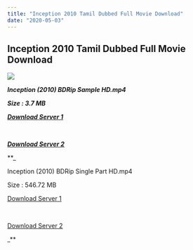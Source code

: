 ```yaml
---
title: "Inception 2010 Tamil Dubbed Full Movie Download"
date: "2020-05-03"
---
```


## Inception 2010 Tamil Dubbed Full Movie Download

![](https://images.moviebuff.com/543e3f53-079c-4ecb-b2b9-e05ce5cb6c42?w=1000)

**_Inception (2010) BDRip Sample HD.mp4_**

**_Size : 3.7 MB_**

**_[Download Server 1](http://du1.wetransfer.vip/files/Tamil{a3b04ca4513862e5e6faa05865f310bf9da13080b46bbc045b167bb82cb0d9ff}20Dubbed{a3b04ca4513862e5e6faa05865f310bf9da13080b46bbc045b167bb82cb0d9ff}20Movies/Tamil{a3b04ca4513862e5e6faa05865f310bf9da13080b46bbc045b167bb82cb0d9ff}20Recent{a3b04ca4513862e5e6faa05865f310bf9da13080b46bbc045b167bb82cb0d9ff}20Dubbed{a3b04ca4513862e5e6faa05865f310bf9da13080b46bbc045b167bb82cb0d9ff}20Movies/Inception{a3b04ca4513862e5e6faa05865f310bf9da13080b46bbc045b167bb82cb0d9ff}20(2010)/Inception{a3b04ca4513862e5e6faa05865f310bf9da13080b46bbc045b167bb82cb0d9ff}20(2010){a3b04ca4513862e5e6faa05865f310bf9da13080b46bbc045b167bb82cb0d9ff}20{a3b04ca4513862e5e6faa05865f310bf9da13080b46bbc045b167bb82cb0d9ff}20BDRip/Inception{a3b04ca4513862e5e6faa05865f310bf9da13080b46bbc045b167bb82cb0d9ff}20(2010){a3b04ca4513862e5e6faa05865f310bf9da13080b46bbc045b167bb82cb0d9ff}20{a3b04ca4513862e5e6faa05865f310bf9da13080b46bbc045b167bb82cb0d9ff}20BDRip{a3b04ca4513862e5e6faa05865f310bf9da13080b46bbc045b167bb82cb0d9ff}20Sample{a3b04ca4513862e5e6faa05865f310bf9da13080b46bbc045b167bb82cb0d9ff}20HD.mp4)_**

**_[  
](http://du1.wetransfer.vip/files/Tamil{a3b04ca4513862e5e6faa05865f310bf9da13080b46bbc045b167bb82cb0d9ff}20Dubbed{a3b04ca4513862e5e6faa05865f310bf9da13080b46bbc045b167bb82cb0d9ff}20Movies/Tamil{a3b04ca4513862e5e6faa05865f310bf9da13080b46bbc045b167bb82cb0d9ff}20Recent{a3b04ca4513862e5e6faa05865f310bf9da13080b46bbc045b167bb82cb0d9ff}20Dubbed{a3b04ca4513862e5e6faa05865f310bf9da13080b46bbc045b167bb82cb0d9ff}20Movies/Inception{a3b04ca4513862e5e6faa05865f310bf9da13080b46bbc045b167bb82cb0d9ff}20(2010)/Inception{a3b04ca4513862e5e6faa05865f310bf9da13080b46bbc045b167bb82cb0d9ff}20(2010){a3b04ca4513862e5e6faa05865f310bf9da13080b46bbc045b167bb82cb0d9ff}20{a3b04ca4513862e5e6faa05865f310bf9da13080b46bbc045b167bb82cb0d9ff}20BDRip/Inception{a3b04ca4513862e5e6faa05865f310bf9da13080b46bbc045b167bb82cb0d9ff}20(2010){a3b04ca4513862e5e6faa05865f310bf9da13080b46bbc045b167bb82cb0d9ff}20{a3b04ca4513862e5e6faa05865f310bf9da13080b46bbc045b167bb82cb0d9ff}20BDRip{a3b04ca4513862e5e6faa05865f310bf9da13080b46bbc045b167bb82cb0d9ff}20Sample{a3b04ca4513862e5e6faa05865f310bf9da13080b46bbc045b167bb82cb0d9ff}20HD.mp4)_**

**_[Download Server 2](http://du1.wetransfer.vip/files/Tamil{a3b04ca4513862e5e6faa05865f310bf9da13080b46bbc045b167bb82cb0d9ff}20Dubbed{a3b04ca4513862e5e6faa05865f310bf9da13080b46bbc045b167bb82cb0d9ff}20Movies/Tamil{a3b04ca4513862e5e6faa05865f310bf9da13080b46bbc045b167bb82cb0d9ff}20Recent{a3b04ca4513862e5e6faa05865f310bf9da13080b46bbc045b167bb82cb0d9ff}20Dubbed{a3b04ca4513862e5e6faa05865f310bf9da13080b46bbc045b167bb82cb0d9ff}20Movies/Inception{a3b04ca4513862e5e6faa05865f310bf9da13080b46bbc045b167bb82cb0d9ff}20(2010)/Inception{a3b04ca4513862e5e6faa05865f310bf9da13080b46bbc045b167bb82cb0d9ff}20(2010){a3b04ca4513862e5e6faa05865f310bf9da13080b46bbc045b167bb82cb0d9ff}20{a3b04ca4513862e5e6faa05865f310bf9da13080b46bbc045b167bb82cb0d9ff}20BDRip/Inception{a3b04ca4513862e5e6faa05865f310bf9da13080b46bbc045b167bb82cb0d9ff}20(2010){a3b04ca4513862e5e6faa05865f310bf9da13080b46bbc045b167bb82cb0d9ff}20{a3b04ca4513862e5e6faa05865f310bf9da13080b46bbc045b167bb82cb0d9ff}20BDRip{a3b04ca4513862e5e6faa05865f310bf9da13080b46bbc045b167bb82cb0d9ff}20Sample{a3b04ca4513862e5e6faa05865f310bf9da13080b46bbc045b167bb82cb0d9ff}20HD.mp4)_**

**_

Inception (2010) BDRip Single Part HD.mp4

Size : 546.72 MB

[Download Server 1](http://du1.wetransfer.vip/files/Tamil{a3b04ca4513862e5e6faa05865f310bf9da13080b46bbc045b167bb82cb0d9ff}20Dubbed{a3b04ca4513862e5e6faa05865f310bf9da13080b46bbc045b167bb82cb0d9ff}20Movies/Tamil{a3b04ca4513862e5e6faa05865f310bf9da13080b46bbc045b167bb82cb0d9ff}20Recent{a3b04ca4513862e5e6faa05865f310bf9da13080b46bbc045b167bb82cb0d9ff}20Dubbed{a3b04ca4513862e5e6faa05865f310bf9da13080b46bbc045b167bb82cb0d9ff}20Movies/Inception{a3b04ca4513862e5e6faa05865f310bf9da13080b46bbc045b167bb82cb0d9ff}20(2010)/Inception{a3b04ca4513862e5e6faa05865f310bf9da13080b46bbc045b167bb82cb0d9ff}20(2010){a3b04ca4513862e5e6faa05865f310bf9da13080b46bbc045b167bb82cb0d9ff}20{a3b04ca4513862e5e6faa05865f310bf9da13080b46bbc045b167bb82cb0d9ff}20BDRip/Inception{a3b04ca4513862e5e6faa05865f310bf9da13080b46bbc045b167bb82cb0d9ff}20(2010){a3b04ca4513862e5e6faa05865f310bf9da13080b46bbc045b167bb82cb0d9ff}20{a3b04ca4513862e5e6faa05865f310bf9da13080b46bbc045b167bb82cb0d9ff}20BDRip{a3b04ca4513862e5e6faa05865f310bf9da13080b46bbc045b167bb82cb0d9ff}20Single{a3b04ca4513862e5e6faa05865f310bf9da13080b46bbc045b167bb82cb0d9ff}20Part{a3b04ca4513862e5e6faa05865f310bf9da13080b46bbc045b167bb82cb0d9ff}20HD.mp4)

[  
](http://du1.wetransfer.vip/files/Tamil{a3b04ca4513862e5e6faa05865f310bf9da13080b46bbc045b167bb82cb0d9ff}20Dubbed{a3b04ca4513862e5e6faa05865f310bf9da13080b46bbc045b167bb82cb0d9ff}20Movies/Tamil{a3b04ca4513862e5e6faa05865f310bf9da13080b46bbc045b167bb82cb0d9ff}20Recent{a3b04ca4513862e5e6faa05865f310bf9da13080b46bbc045b167bb82cb0d9ff}20Dubbed{a3b04ca4513862e5e6faa05865f310bf9da13080b46bbc045b167bb82cb0d9ff}20Movies/Inception{a3b04ca4513862e5e6faa05865f310bf9da13080b46bbc045b167bb82cb0d9ff}20(2010)/Inception{a3b04ca4513862e5e6faa05865f310bf9da13080b46bbc045b167bb82cb0d9ff}20(2010){a3b04ca4513862e5e6faa05865f310bf9da13080b46bbc045b167bb82cb0d9ff}20{a3b04ca4513862e5e6faa05865f310bf9da13080b46bbc045b167bb82cb0d9ff}20BDRip/Inception{a3b04ca4513862e5e6faa05865f310bf9da13080b46bbc045b167bb82cb0d9ff}20(2010){a3b04ca4513862e5e6faa05865f310bf9da13080b46bbc045b167bb82cb0d9ff}20{a3b04ca4513862e5e6faa05865f310bf9da13080b46bbc045b167bb82cb0d9ff}20BDRip{a3b04ca4513862e5e6faa05865f310bf9da13080b46bbc045b167bb82cb0d9ff}20Single{a3b04ca4513862e5e6faa05865f310bf9da13080b46bbc045b167bb82cb0d9ff}20Part{a3b04ca4513862e5e6faa05865f310bf9da13080b46bbc045b167bb82cb0d9ff}20HD.mp4)

[Download Server 2](http://du1.wetransfer.vip/files/Tamil{a3b04ca4513862e5e6faa05865f310bf9da13080b46bbc045b167bb82cb0d9ff}20Dubbed{a3b04ca4513862e5e6faa05865f310bf9da13080b46bbc045b167bb82cb0d9ff}20Movies/Tamil{a3b04ca4513862e5e6faa05865f310bf9da13080b46bbc045b167bb82cb0d9ff}20Recent{a3b04ca4513862e5e6faa05865f310bf9da13080b46bbc045b167bb82cb0d9ff}20Dubbed{a3b04ca4513862e5e6faa05865f310bf9da13080b46bbc045b167bb82cb0d9ff}20Movies/Inception{a3b04ca4513862e5e6faa05865f310bf9da13080b46bbc045b167bb82cb0d9ff}20(2010)/Inception{a3b04ca4513862e5e6faa05865f310bf9da13080b46bbc045b167bb82cb0d9ff}20(2010){a3b04ca4513862e5e6faa05865f310bf9da13080b46bbc045b167bb82cb0d9ff}20{a3b04ca4513862e5e6faa05865f310bf9da13080b46bbc045b167bb82cb0d9ff}20BDRip/Inception{a3b04ca4513862e5e6faa05865f310bf9da13080b46bbc045b167bb82cb0d9ff}20(2010){a3b04ca4513862e5e6faa05865f310bf9da13080b46bbc045b167bb82cb0d9ff}20{a3b04ca4513862e5e6faa05865f310bf9da13080b46bbc045b167bb82cb0d9ff}20BDRip{a3b04ca4513862e5e6faa05865f310bf9da13080b46bbc045b167bb82cb0d9ff}20Single{a3b04ca4513862e5e6faa05865f310bf9da13080b46bbc045b167bb82cb0d9ff}20Part{a3b04ca4513862e5e6faa05865f310bf9da13080b46bbc045b167bb82cb0d9ff}20HD.mp4)

_**
